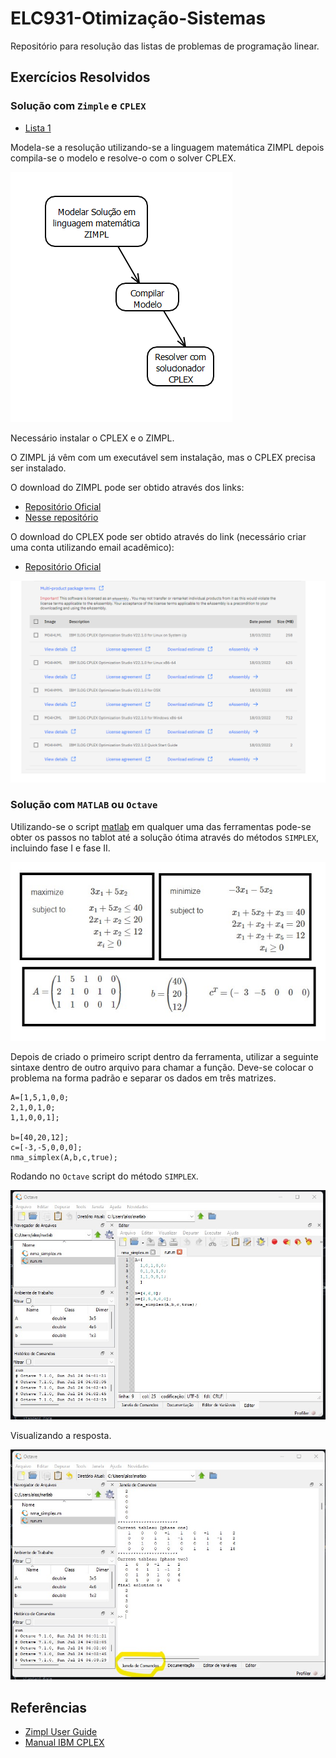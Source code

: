 # ELC931-Otimização-Sistemas

Repositório para resolução das listas de problemas de programação linear.

## Exercícios Resolvidos

### Solução com `Zimple` e `CPLEX`

<!-- lista de itens -->
* [Lista 1](Lista1/README.md)

Modela-se a resolução utilizando-se a linguagem matemática ZIMPL depois compila-se o modelo e resolve-o com o solver CPLEX.

![image](resources/flow.png)

Necessário instalar o CPLEX e o ZIMPL.

O ZIMPL já vêm com um executável sem instalação, mas o CPLEX precisa ser instalado.

O download do ZIMPL pode ser obtido através dos links:

* [Repositório Oficial](https://zimpl.zib.de/download/)
* [Nesse repositório](https://github.com/sganzerla/ELC931-OTIMIZACAO-E-SISTEMAS/blob/main/zimpl.exe)

O download do CPLEX pode ser obtido através do link (necessário criar uma conta utilizando email acadêmico):

* [Repositório Oficial](https://www.ibm.com/academic/topic/data-science)

![image](resources/CPLEX.png)

### Solução com `MATLAB` ou `Octave`

Utilizando-se o script [matlab](.\matlab\nma_simplex.m) em qualquer uma das ferramentas pode-se obter os passos no tablot até a solução ótima através do métodos `SIMPLEX`, incluindo fase I e fase II.

![image](resources/simplex.jpg)

Depois de criado o primeiro script dentro da ferramenta, utilizar a seguinte sintaxe dentro de outro arquivo para chamar a função. Deve-se colocar o problema na forma padrão e separar os dados em três matrizes.

    A=[1,5,1,0,0; 
    2,1,0,1,0; 
    1,1,0,0,1]; 
    
    b=[40,20,12]; 
    c=[-3,-5,0,0,0]; 
    nma_simplex(A,b,c,true);

Rodando no `Octave` script do método `SIMPLEX`.

![image](resources/octave-run.jpg)

Visualizando a resposta.

![image](resources/octave-saida.jpg)

## Referências

* [Zimpl User Guide](resources/ZIMPL.png)
* [Manual IBM CPLEX](https://www.ibm.com/docs/en/icos/12.10.0?topic=SSSA5P_12.10.0/ilog.odms.studio.help/Optimization_Studio/topics/COS_home.html)
